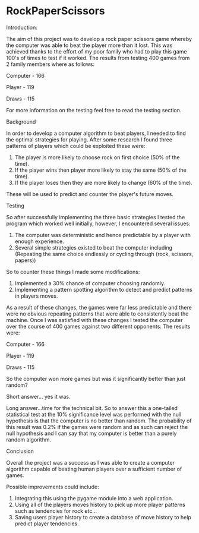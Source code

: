 # RockPaperScissors

Introduction:

The aim of this project was to develop a rock paper scissors game whereby the computer was able to beat the player more than it lost.
This was achieved thanks to the effort of my poor family who had to play this game 100's of times to test if it worked.
The results from testing 400 games from 2 family members where as follows:

Computer - 166

Player - 119 

Draws - 115 

For more information on the testing feel free to read the testing section.

Background

In order to develop a computer algorithm to beat players, I needed to find the optimal strategies for playing. After some research I found three patterns of players which could be exploited these were:
1. The player is more likely to choose rock on first choice (50% of the time).
2. If the player wins then player more likely to stay the same (50% of the time).
3. If the player loses then they are more likely to change (60% of the time).

These will be used to predict and counter the player's future moves.

Testing 

So after successfully implementing the three basic strategies I tested the program which worked well initially, however, I encountered several issues:
1. The computer was deterministic and hence predictable by a player with enough experience.
2. Several simple strategies existed to beat the computer including (Repeating the same choice endlessly or cycling through (rock, scissors, papers))

So to counter these things I made some modifications:
1. Implemented a 30% chance of computer choosing randomly.
2. Implementing a pattern spotting algorithm to detect and predict patterns in players moves.

As a result of these changes, the games were far less predictable and there were no obvious repeating patterns that were able to consistently beat the machine. Once I was satisfied with these changes I tested the computer over the course of 400 games against two different opponents. The results were:

Computer - 166

Player - 119 

Draws - 115 

So the computer won more games but was it significantly better than just random? 

Short answer... yes it was.

Long answer...time for the technical bit. So to answer this a one-tailed statistical test at the 10% significance level was performed with the null hypothesis is that the computer is no better than random. The probability of this result was 0.2% if the games were random and as such can reject the null hypothesis and I can say that my computer is better than a purely random algorithm. 

Conclusion

Overall the project was a success as I was able to create a computer algorithm capable of beating human players over a sufficient number of games. 

Possible improvements could include:
1. Integrating this using the pygame module into a web application.
2. Using all of the players moves history to pick up more player patterns such as tendencies for rock etc...
3. Saving users player history to create a database of move history to help predict player tendencies.



